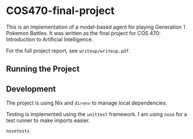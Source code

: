 # COS470-final-project

This is an implementation of a model-based agent for playing
Generation 1 Pokemon Battles. It was written as the final
project for COS 470: Introduction to Artificial Intelligence.

For the full project report, see `writeup/writeup.pdf`.

## Running the Project

## Development

The project is using Nix and `direnv` to manage local dependencies.

Testing is implemented using the `unittest` framework.
I am using `nose` for a test runner to make imports easier.

```
nosetests
```
